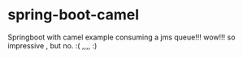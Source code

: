# spring-boot-camel
Springboot with camel example consuming a jms queue!!! wow!!! so impressive , but no. :( ,,,,   :)
